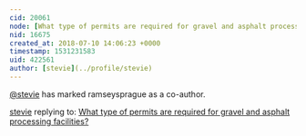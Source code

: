 ```yaml
---
cid: 20061
node: [What type of permits are required for gravel and asphalt processing facilities?](../notes/stevie/07-10-2018/what-type-of-permits-are-required-for-gravel-and-asphalt-processing-facilities)
nid: 16675
created_at: 2018-07-10 14:06:23 +0000
timestamp: 1531231583
uid: 422561
author: [stevie](../profile/stevie)
---
```


 [@stevie](/profile/stevie) has marked ramseysprague as a co-author. 

[stevie](../profile/stevie) replying to: [What type of permits are required for gravel and asphalt processing facilities?](../notes/stevie/07-10-2018/what-type-of-permits-are-required-for-gravel-and-asphalt-processing-facilities)

